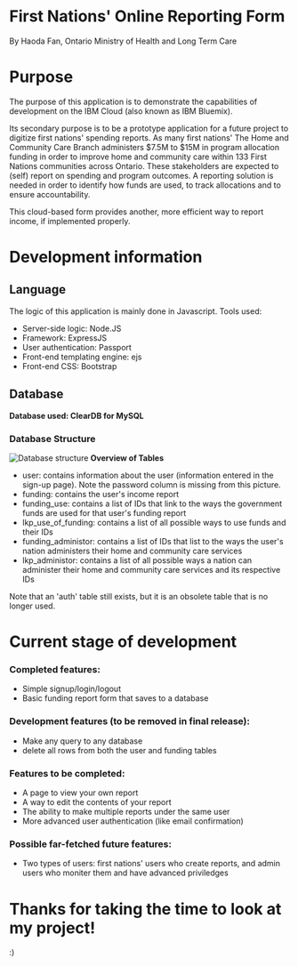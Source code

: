 # First Nations' Online Reporting Form
By Haoda Fan, Ontario Ministry of Health and Long Term Care

# Purpose 
The purpose of this application is to demonstrate the capabilities of development on the IBM Cloud (also known as IBM Bluemix). 


Its secondary purpose is to be a prototype application for a future project to digitize first nations' spending reports. As many first nations'
The Home and Community Care Branch administers $7.5M to $15M in program allocation funding in order to improve home and community care within 133 First Nations communities across Ontario. These stakeholders are expected to (self) report on spending and program outcomes.  A reporting solution is needed in order to identify how funds are used, to track allocations and to ensure accountability.


This cloud-based form provides another, more efficient way to report income, if implemented properly. 


# Development information
## Language
The logic of this application is mainly done in Javascript. Tools used: 
- Server-side logic: Node.JS
- Framework: ExpressJS
- User authentication: Passport
- Front-end templating engine: ejs
- Front-end CSS: Bootstrap

## Database 
**Database used: ClearDB for MySQL**
### Database Structure
![Database structure](https://raw.githubusercontent.com/haodafan/IBMCloudDemo-FNTPR/master/bluemix.png "Database Structure")
**Overview of Tables** 
- user: contains information about the user (information entered in the sign-up page). Note the password column is missing from this picture. 
- funding: contains the user's income report
- funding_use: contains a list of IDs that link to the ways the government funds are used for that user's funding report
- lkp_use_of_funding: contains a list of all possible ways to use funds and their IDs 
- funding_administor: contains a list of IDs that list to the ways the user's nation administers their home and community care services
- lkp_administor: contains a list of all possible ways a nation can administer their home and community care services and its respective IDs


Note that an 'auth' table still exists, but it is an obsolete table that is no longer used. 


# Current stage of development
### Completed features: 
- Simple signup/login/logout 
- Basic funding report form that saves to a database

### Development features (to be removed in final release): 
- Make any query to any database 
- delete all rows from both the user and funding tables

### Features to be completed: 
- A page to view your own report
- A way to edit the contents of your report
- The ability to make multiple reports under the same user
- More advanced user authentication (like email confirmation)

### Possible far-fetched future features: 
- Two types of users: first nations' users who create reports, and admin users who moniter them and have advanced priviledges

# Thanks for taking the time to look at my project! 
:) 

